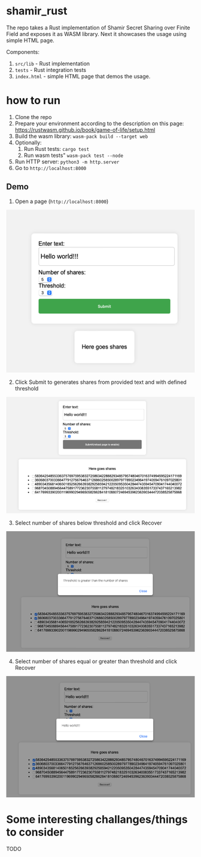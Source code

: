 # shamir_rust

The repo takes a Rust implementation of Shamir Secret Sharing over Finite Field and exposes it as WASM library. 
Next it showcases the usage using simple HTML page.

Components:
1. ```src/lib``` - Rust implementation
2. ```tests``` - Rust integration tests
3. ```index.html``` - simple HTML page that demos the usage.


# how to run

1. Clone the repo
2. Prepare your environment according to the description on this page: https://rustwasm.github.io/book/game-of-life/setup.html
3. Build the wasm library: ```wasm-pack build --target web```
4. Optionally:
    1. Run Rust tests: ```cargo test```
    2. Run wasm tests" ```wasm-pack test --node```
5. Run HTTP server: ```python3 -m http.server```
6. Go to ```http://localhost:8000```

## Demo 

1. Open a page (```http://localhost:8000```)

![Step 1](images/step1.png)

2. Click Submit to generates shares from provided text and with defined threshold

![Step 2](images/step2.png)

3. Select number of shares below threshold and click Recover

![Step 3](images/step3.png)

4. Select number of shares equal or greater than threshold and click Recover

![Step 4](images/step4.png)


# Some interesting challanges/things to consider 

TODO